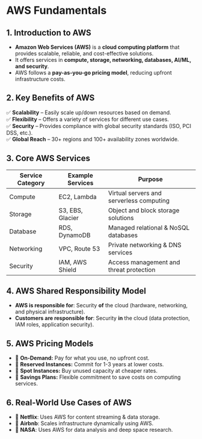 # AWS Fundamentals

## 1. Introduction to AWS
- **Amazon Web Services (AWS)** is a **cloud computing platform** that provides scalable, reliable, and cost-effective solutions.  
- It offers services in **compute, storage, networking, databases, AI/ML, and security**.  
- AWS follows a **pay-as-you-go pricing model**, reducing upfront infrastructure costs.

## 2. Key Benefits of AWS
✅ **Scalability** – Easily scale up/down resources based on demand.  
✅ **Flexibility** – Offers a variety of services for different use cases.  
✅ **Security** – Provides compliance with global security standards (ISO, PCI DSS, etc.).  
✅ **Global Reach** – 30+ regions and 100+ availability zones worldwide.

## 3. Core AWS Services
| **Service Category** | **Example Services** | **Purpose** |
|----------------------|----------------------|-------------|
| Compute             | EC2, Lambda          | Virtual servers and serverless computing |
| Storage             | S3, EBS, Glacier     | Object and block storage solutions |
| Database            | RDS, DynamoDB        | Managed relational & NoSQL databases |
| Networking          | VPC, Route 53        | Private networking & DNS services |
| Security           | IAM, AWS Shield      | Access management and threat protection |

## 4. AWS Shared Responsibility Model
- **AWS is responsible for**: Security **of** the cloud (hardware, networking, and physical infrastructure).  
- **Customers are responsible for**: Security **in** the cloud (data protection, IAM roles, application security).  

## 5. AWS Pricing Models
- 📌 **On-Demand:** Pay for what you use, no upfront cost.  
- 📌 **Reserved Instances:** Commit for 1-3 years at lower costs.  
- 📌 **Spot Instances:** Buy unused capacity at cheaper rates.  
- 📌 **Savings Plans:** Flexible commitment to save costs on computing services.  

## 6. Real-World Use Cases of AWS
- 🔹 **Netflix**: Uses AWS for content streaming & data storage.  
- 🔹 **Airbnb**: Scales infrastructure dynamically using AWS.  
- 🔹 **NASA**: Uses AWS for data analysis and deep space research.  
